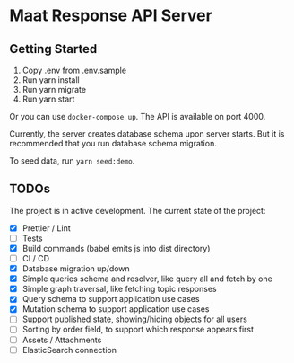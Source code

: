 # Maat Response API Server

## Getting Started

1. Copy .env from .env.sample
2. Run yarn install
2. Run yarn migrate
3. Run yarn start

Or you can use `docker-compose up`. The API is available on port 4000.

Currently, the server creates database schema upon server starts. But it is
recommended that you run database schema migration.

To seed data, run `yarn seed:demo`.

## TODOs

The project is in active development. The current state of the project:

- [x] Prettier / Lint
- [ ] Tests
- [x] Build commands (babel emits js into dist directory)
- [ ] CI / CD
- [x] Database migration up/down
- [x] Simple queries schema and resolver, like query all and fetch by one
- [x] Simple graph traversal, like fetching topic responses
- [x] Query schema to support application use cases
- [x] Mutation schema to support application use cases
- [ ] Support published state, showing/hiding objects for all users
- [ ] Sorting by order field, to support which response appears first
- [ ] Assets / Attachments
- [ ] ElasticSearch connection
